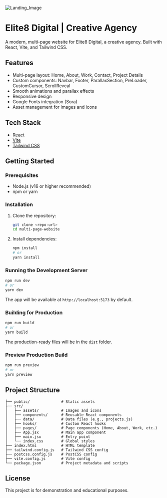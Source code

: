 ![Landing_Image](https://drive.google.com/uc?export=view&id=1pUatbXA8XvAJJ171fC_AtDVnk4_KyhEt)

# Elite8 Digital | Creative Agency

A modern, multi-page website for Elite8 Digital, a creative agency. Built with React, Vite, and Tailwind CSS.

## Features
- Multi-page layout: Home, About, Work, Contact, Project Details
- Custom components: Navbar, Footer, ParallaxSection, PreLoader, CustomCursor, ScrollReveal
- Smooth animations and parallax effects
- Responsive design
- Google Fonts integration (Sora)
- Asset management for images and icons

## Tech Stack
- [React](https://react.dev/)
- [Vite](https://vitejs.dev/)
- [Tailwind CSS](https://tailwindcss.com/)

## Getting Started

### Prerequisites
- Node.js (v16 or higher recommended)
- npm or yarn

### Installation
1. Clone the repository:
   ```sh
   git clone <repo-url>
   cd multi-page-website
   ```
2. Install dependencies:
   ```sh
   npm install
   # or
   yarn install
   ```

### Running the Development Server
```sh
npm run dev
# or
yarn dev
```
The app will be available at `http://localhost:5173` by default.

### Building for Production
```sh
npm run build
# or
yarn build
```
The production-ready files will be in the `dist` folder.

### Preview Production Build
```sh
npm run preview
# or
yarn preview
```

## Project Structure
```
├── public/              # Static assets
├── src/
│   ├── assets/          # Images and icons
│   ├── components/      # Reusable React components
│   ├── data/            # Data files (e.g., projects.js)
│   ├── hooks/           # Custom React hooks
│   ├── pages/           # Page components (Home, About, Work, etc.)
│   ├── App.jsx          # Main app component
│   ├── main.jsx         # Entry point
│   └── index.css        # Global styles
├── index.html           # HTML template
├── tailwind.config.js   # Tailwind CSS config
├── postcss.config.js    # PostCSS config
├── vite.config.js       # Vite config
└── package.json         # Project metadata and scripts
```

## License
This project is for demonstration and educational purposes.
